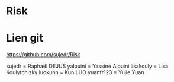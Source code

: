 # Risk

# Lien git

https://github.com/sujedr/Risk

sujedr = Raphaël DEJUS
yalouini = Yassine Alouini
lisakouly = Lisa Koulytchizky
luokunn = Kun LUO
yuanfr123 = Yujie Yuan

